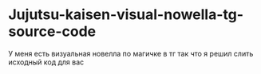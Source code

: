 # Jujutsu-kaisen-visual-nowella-tg-source-code
У меня есть визуальная новелла по магичке в тг так что я решил слить исходный код для вас
